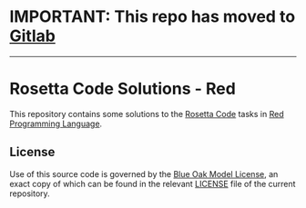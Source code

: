 # IMPORTANT: This repo has moved to [Gitlab](https://gitlab.com/vazub/rosetta-red)
---

# Rosetta Code Solutions - Red #

This repository contains some solutions to the [Rosetta Code](http://rosettacode.org/wiki/Rosetta_Code) tasks in [Red Programming Language](https://www.red-lang.org/).

## License ##
Use of this source code is governed by the [Blue Oak Model License](https://blueoakcouncil.org/license/1.0.0), an exact copy of which can be found in the relevant [LICENSE](./LICENSE) file of the current repository.
